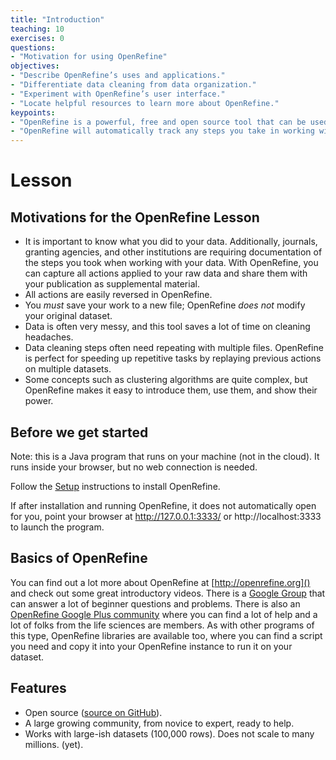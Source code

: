 ```yaml
---
title: "Introduction"
teaching: 10
exercises: 0
questions:
- "Motivation for using OpenRefine"
objectives:
- "Describe OpenRefine’s uses and applications."
- "Differentiate data cleaning from data organization."
- "Experiment with OpenRefine’s user interface."
- "Locate helpful resources to learn more about OpenRefine."
keypoints:
- "OpenRefine is a powerful, free and open source tool that can be used for data cleaning."
- "OpenRefine will automatically track any steps you take in working with your data."
---
```


# Lesson

## Motivations for the OpenRefine Lesson

* It is important to know what you did to your data. Additionally, journals, granting agencies, and other institutions are requiring documentation of the steps you took when working with your data. With OpenRefine, you can capture all actions applied to your raw data and share them with your publication as supplemental material.
* All actions are easily reversed in OpenRefine.
* You _must_ save your work to a new file; OpenRefine _does not_ modify your original dataset.
* Data is often very messy, and this tool saves a lot of time on cleaning headaches.
* Data cleaning steps often need repeating with multiple files. OpenRefine is perfect for speeding up repetitive tasks by replaying previous actions on multiple datasets.
* Some concepts such as clustering algorithms are quite complex, but OpenRefine makes it easy to introduce them, use them, and show their power.

## Before we get started

Note: this is a Java program that runs on your machine (not in the cloud). It runs inside your browser, but no web connection is needed.

Follow the [Setup](../setup/) instructions to install OpenRefine.

If after installation and running OpenRefine, it does not automatically open for you, point your browser at http://127.0.0.1:3333/ or http://localhost:3333 to launch the program.


## Basics of OpenRefine

You can find out a lot more about OpenRefine at [http://openrefine.org]() and check out some great introductory videos. There is a [Google Group](https://groups.google.com/forum/?hl=en#!forum/openrefine) that can answer a lot of beginner questions and problems. There is also an [OpenRefine Google Plus community](https://plus.google.com/communities/117280693504889048168) where you can find a lot of help and a lot of folks from the life sciences are members. As with other programs of this type, OpenRefine libraries are available too, where you can find a script you need and copy it into your OpenRefine instance to run it on your dataset.


## Features
* Open source ([source on GitHub](https://github.com/OpenRefine/OpenRefine)).
* A large growing community, from novice to expert, ready to help.
* Works with large-ish datasets (100,000 rows). Does not scale to many millions. (yet).

